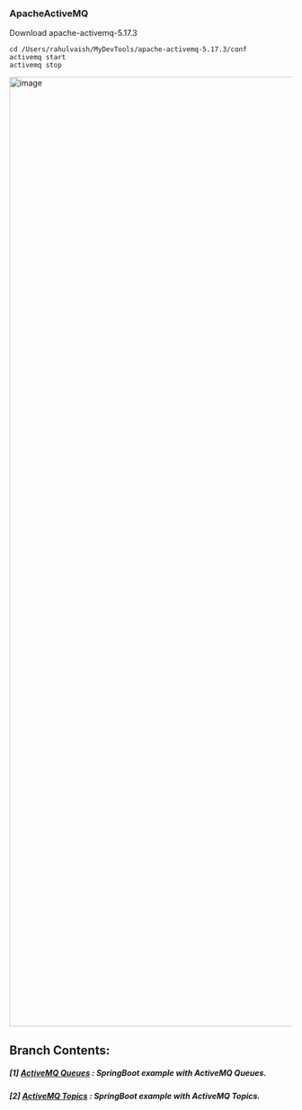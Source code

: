 ### ApacheActiveMQ

Download apache-activemq-5.17.3
```
cd /Users/rahulvaish/MyDevTools/apache-activemq-5.17.3/conf
activemq start
activemq stop

```
<img width="1689" alt="image" src="https://user-images.githubusercontent.com/689226/213084352-faeefc79-02fa-493f-aff4-aae4a694a41d.png">

## **Branch Contents:**

##### [1] [ActiveMQ Queues](https://github.com/rahulvaish/ApacheActiveMQ/tree/queues) :  SpringBoot example with ActiveMQ Queues. 
##### [2] [ActiveMQ Topics](https://github.com/rahulvaish/ApacheActiveMQ/tree/topics) :  SpringBoot example with ActiveMQ Topics. 
